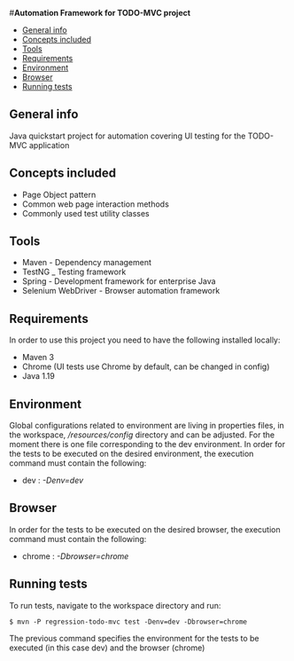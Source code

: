 #**Automation Framework for TODO-MVC project**

* [General info](#general-info)
* [Concepts included](#concepts-included)
* [Tools](#tools)
* [Requirements](#requirements)
* [Environment](#environment)
* [Browser](#browser)
* [Running tests](#running-tests)

## General info

Java quickstart project for automation covering UI testing for the TODO-MVC application

## Concepts included

* Page Object pattern
* Common web page interaction methods
* Commonly used test utility classes

## Tools

* Maven - Dependency management
* TestNG _ Testing framework
* Spring - Development framework for enterprise Java
* Selenium WebDriver - Browser automation framework

## Requirements

In order to use this project you need to have the following installed locally:

* Maven 3
* Chrome (UI tests use Chrome by default, can be changed in config)
* Java 1.19

## Environment

Global configurations related to environment are living in properties files, in the workspace, */resources/config* directory and can be
adjusted. For the moment there is one file corresponding to the dev environment. In order for the tests to be executed
on the desired environment, the execution command must contain the following:
* dev : *-Denv=dev*

## Browser

In order for the tests to be executed on the desired browser, the execution command must contain the following:
* chrome : *-Dbrowser=chrome*

## Running tests

To run tests, navigate to the workspace directory and run:

```$ mvn -P regression-todo-mvc test -Denv=dev -Dbrowser=chrome ```

The previous command specifies the environment for the tests to be executed (in this case dev) and the browser (chrome)


